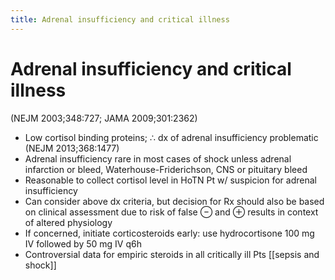 ```yaml
---
title: Adrenal insufficiency and critical illness
---
```

# Adrenal insufficiency and critical illness

(NEJM 2003;348:727; JAMA 2009;301:2362)
* Low cortisol binding proteins; ∴ dx of adrenal insufficiency problematic (NEJM 2013;368:1477)
* Adrenal insufficiency rare in most cases of shock unless adrenal infarction or bleed, Waterhouse-Friderichson, CNS or pituitary bleed
* Reasonable to collect cortisol level in HoTN Pt w/ suspicion for adrenal insufficiency
* Can consider above dx criteria, but decision for Rx should also be based on clinical assessment due to risk of false ⊖ and ⊕ results in context of altered physiology
* If concerned, initiate corticosteroids early: use hydrocortisone 100 mg IV followed by 50 mg IV q6h
* Controversial data for empiric steroids in all critically ill Pts [[sepsis and shock]]
